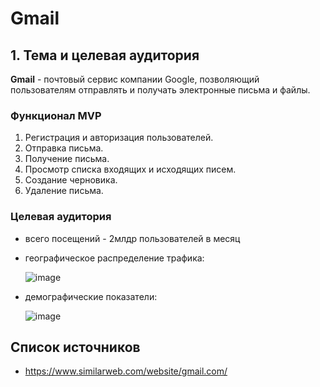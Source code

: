 # Gmail


## 1. Тема и целевая аудитория

**Gmail** - почтовый сервис компании Google, позволяющий пользователям отправлять и получать электронные письма и файлы.

### Функционал MVP

1. Регистрация и авторизация пользователей.
2. Отправка письма.
3. Получение письма.
4. Просмотр списка входящих и исходящих писем.
5. Создание черновика.
6. Удаление письма.

### Целевая аудитория

- всего посещений - 2млдр пользователей в месяц
- географическое распределение трафика:
  
  ![image](https://github.com/user-attachments/assets/fc5c4921-6319-437d-8407-6b36a29a4724)
- демографические показатели:
  
  ![image](https://github.com/user-attachments/assets/80d510d1-2564-4b13-99f6-24b766b8d1bf)

## Список источников

- https://www.similarweb.com/website/gmail.com/
